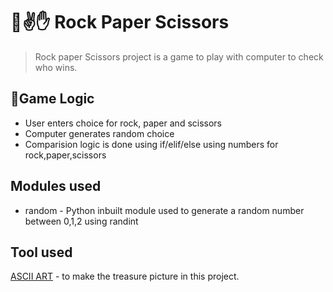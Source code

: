 # 👊✌️✋ Rock Paper Scissors 

> Rock paper Scissors project is a game to play with computer to check who wins.

## 🧠Game Logic
- User enters choice for rock, paper and scissors
- Computer generates random choice
- Comparision logic is done using if/elif/else using numbers for rock,paper,scissors

## Modules used
- random - Python inbuilt module used to generate a random number between 0,1,2 using randint

## Tool used
[ASCII ART](https://ascii.co.uk/art) - to make the treasure picture in this project.


